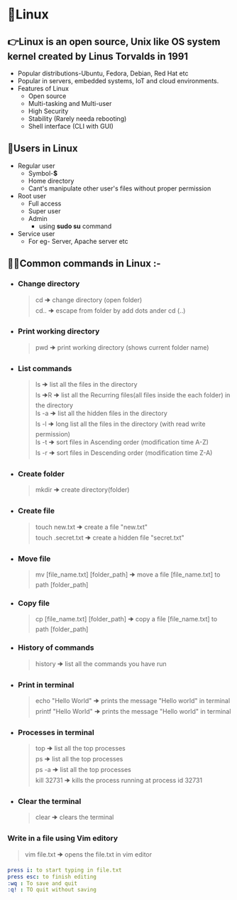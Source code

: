 # 🐧Linux
## 👉Linux is an open source, Unix like OS system kernel created by Linus Torvalds in 1991
* Popular distributions-Ubuntu, Fedora, Debian, Red Hat etc
* Popular in servers, embedded systems, IoT and cloud environments.
* Features of Linux 
    * Open source
    * Multi-tasking and Multi-user
    * High Security
    * Stability (Rarely needa rebooting)
    * Shell interface (CLI with GUI)

## 👤Users in Linux 
* Regular user  
    * Symbol-**$**
    * Home directory
    * Cant's manipulate other user's files without proper permission
* Root user 
    * Full access
    * Super user
    * Admin
        * using **sudo su** command
* Service user 
    * For eg- Server, Apache server etc

## 🧑‍💻Common commands in Linux :- 
* ### Change directory
    >cd 🠊 change directory (open folder)  
    >cd.. 🠊 escape from folder by add dots ander cd (..)
* ### Print working directory
    >pwd 🠊 print working directory (shows current folder name)

* ### List commands
    >ls 🠊 list all the files in the directory  
    >ls 🠊R 🠊 list all the Recurring files(all files inside the each folder) in the directory   
    >ls -a 🠊 list all the hidden files in the directory  
    >ls -l 🠊 long list all the files in the directory (with read write permission)  
    >ls -t 🠊 sort files in Ascending order (modification time A-Z)  
    >ls -r 🠊 sort files in Descending order (modification time Z-A)
* ### Create folder
    >mkdir 🠊 create directory(folder)

* ### Create file
    >touch new.txt 🠊 create a file "new.txt"  
    >touch .secret.txt 🠊 create a hidden file "secret.txt"
    
* ### Move file
    >mv [file_name.txt] [folder_path] 🠊 move a file [file_name.txt] to path [folder_path]  

* ### Copy file
    >cp [file_name.txt] [folder_path] 🠊 copy a file [file_name.txt] to path [folder_path]

* ### History of commands
    >history 🠊 list all the commands you have run

* ### Print in terminal
    >echo "Hello World" 🠊 prints the message "Hello world" in terminal  
    >printf "Hello World" 🠊 prints the message "Hello world" in terminal

* ### Processes in terminal
    >top 🠊 list all the top processes  
    >ps 🠊 list all the top processes  
    >ps -a 🠊 list all the top processes  
    >kill 32731 🠊 kills the process running at process id 32731

* ### Clear the terminal
    >clear 🠊 clears the terminal

### Write in a file using Vim editory
>vim file.txt 🠊 opens the file.txt in vim editor
```yaml 
press i: to start typing in file.txt
press esc: to finish editing
:wq : To save and quit
:q! : TO quit without saving
```